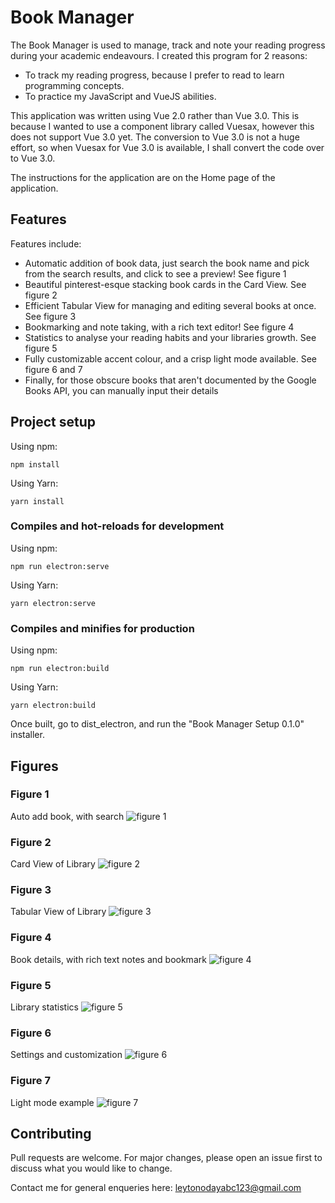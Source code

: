 # Book Manager

The Book Manager is used to manage, track and note your reading progress during your academic endeavours. I created this program for 
2 reasons:
- To track my reading progress, because I prefer to read to learn programming concepts. 
- To practice my JavaScript and VueJS abilities. 

This application was written using Vue 2.0 rather than Vue 3.0. This is 
because I wanted to use a component library called Vuesax, however this does not support Vue 3.0 yet. The conversion to Vue 3.0
is not a huge effort, so when Vuesax for Vue 3.0 is available, I shall convert the code over to Vue 3.0. 

The instructions for the application are on the Home page of the application.

## Features
Features include:
- Automatic addition of book data, just search the book name and pick from the search results, and click to see a preview! See figure 1
- Beautiful pinterest-esque stacking book cards in the Card View. See figure 2
- Efficient Tabular View for managing and editing several books at once. See figure 3
- Bookmarking and note taking, with a rich text editor! See figure 4
- Statistics to analyse your reading habits and your libraries growth. See figure 5
- Fully customizable accent colour, and a crisp light mode available. See figure 6 and 7
- Finally, for those obscure books that aren't documented by the Google Books API, you can manually input their details

## Project setup
Using npm:
```
npm install
```
Using Yarn:
```
yarn install
```

### Compiles and hot-reloads for development
Using npm:
```
npm run electron:serve
```
Using Yarn:
```
yarn electron:serve
```

### Compiles and minifies for production
Using npm:
```
npm run electron:build
```
Using Yarn:
```
yarn electron:build
```

Once built, go to dist_electron, and run the "Book Manager Setup 0.1.0" installer. 

## Figures

### Figure 1
Auto add book, with search 
![figure 1](https://user-images.githubusercontent.com/36010516/118420483-e065c080-b6b6-11eb-817d-7ae8b18aa16a.png)

### Figure 2
Card View of Library
![figure 2](https://user-images.githubusercontent.com/36010516/118420487-e22f8400-b6b6-11eb-9f31-d6dcfdb42650.png)

### Figure 3
Tabular View of Library
![figure 3](https://user-images.githubusercontent.com/36010516/118420492-e3f94780-b6b6-11eb-9635-6db9eadaaeb1.png)

### Figure 4
Book details, with rich text notes and bookmark
![figure 4](https://user-images.githubusercontent.com/36010516/118420495-e5c30b00-b6b6-11eb-9457-0900bde82971.png)

### Figure 5
Library statistics
![figure 5](https://user-images.githubusercontent.com/36010516/118420497-e8256500-b6b6-11eb-9b5d-10d066ae3535.png)

### Figure 6
Settings and customization
![figure 6](https://user-images.githubusercontent.com/36010516/118420501-e9ef2880-b6b6-11eb-8c72-0875067c626a.png)

### Figure 7
Light mode example
![figure 7](https://user-images.githubusercontent.com/36010516/118420505-ecea1900-b6b6-11eb-8b03-5e9dcf5da134.png)


## Contributing
Pull requests are welcome. For major changes, please open an issue first to discuss what you would like to change.

Contact me for general enqueries here: leytonodayabc123@gmail.com
